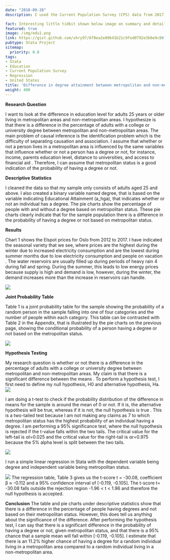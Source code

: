 ```yaml
---
date: "2018-09-28"
description: I used the Current Population Survey (CPS) data from 2017 to look at the difference in education level for adults 25 years or older living in metropolitan areas and non-metropolitan areas. 

fact: Interesting little tidbit shown below image on summary and detail page
featured: true
image: /img/edu1.png
link: https://gist.github.com/shry97/6f0ea2e80b41b21c9fed0792e3b6e9c8#file-homework-1-ss154-sherington-anton-amarapala
pubtype: Stata Project
sitemap:
  priority: 0.8
tags:
- Stata
- Education
- Current Population Survey
- Regression
- United States
title: 'Difference in degree attainment between metropolitan and non-metropolitan areas'
weight: 400
---
```


**Research Question**

I want to look at the difference in education level for adults 25 years or
older living in metropolitan areas and non-metropolitan areas. I hypothesize is that there is a
difference in the percentage of adults with a college or university degree between metropolitan
and non-metropolitan areas. The main problem of causal inference is the identification problem which is the difficulty of separating causation and association. I assume that whether or not a
person lives in a metropolitan area is influenced by the same variables that influence whether or
not a person has a degree or not, for instance, income, parents education level, distance to
universities, and access to financial aid . Therefore, I can assume that metropolitan status is a
good indication of the probability of having a degree or not.


**Descriptive Statistics**

I cleaned the data so that my sample only consists of adults aged 25 and above. I also created a
binary variable named degree, that is based on the variable indicating Educational Attainment
(a_hga), that indicates whether or not an individual has a degree. The pie charts show the
percentage of people with and without a degree based on metropolitan status. These pie charts
clearly indicate that for the sample population there is a difference in the probability of having a
degree or not based on metropolitan status.


**Results**

Chart 1 shows the Elspot prices for Oslo from 2012 to 2017. I have indicated the seasonal variety
that we see, where prices are the highest during the winter due to increased electricity
consumption and are the lowest during summer months due to low electricity consumption and
people on vacation . The water reservoirs are usually filled up during periods of heavy rain 4
during fall and spring. During the summer, this leads to low energy prices because supply is high
and demand is low, however, during the winter, the demand increases more than the increase in
reservoirs can handle. 

![](/img/edu2.png)

**Joint Probability Table**

Table 1 is a joint probability table for the sample showing the probability of a random person in
the sample falling into one of four categories and the number of people within each category.
This table can be contrasted with Table 2 in the Appendix, that is illustrated by the pie charts on
the previous page, showing the conditional probability of a person having a degree or not based
on the metropolitan status.

![](/img/edu3.png)


**Hypothesis Testing**

My research question is whether or not there is a difference in the percentage of adults with a
college or university degree between metropolitan and non-metropolitan areas. My claim is that
there is a significant difference between the means . To perform a hypothesis test, I first need to 
define my null hypothesis, H0 and alternative hypothesis, Ha.
![](/img/edu4.png)

I am doing a t-test to check if the probability distribution of the difference in means for the
sample is around the mean of 0 or not. If it is, the alternative hypothesis will be true, whereas if it is not, the null hypothesis is true . This is a two-tailed test because I am not making any claims as 7 to which metropolitan status has the highest probability of an individual having a degree. I am performing a 95% significance test, where the null hypothesis is rejected if the t-value falls within the two tails. The critical value for the left-tail is αl=0.025 and the critical value for the right-tail is αr=0.975 because the 5% alpha level is split between the two tails.

![](/img/edu5.png)

I run a simple linear regression in Stata with the dependent variable being degree and
independent variable being metropolitan status.

![](/img/edu6.png)
The regression table, Table 3 gives us the t-score t = -30.08, coefficient β ≈ -0.112 and a 95%
confidence interval of [-0.119, -0.105]. The t-score t= -30.08 falls outside the rejection region
-1.96 < t < 1.96 and therefore the null hypothesis is accepted.

**Conclusion**
The table and pie charts under descriptive statistics show that there is a difference in the
percentage of people having degrees and not based on their metropolitan status. However, this
does tell us anything about the significance of the difference. After performing the hypothesis
test, I can say that there is a significant difference in the probability of having a degree or not,
given metropolitan status, and that there is a 95% chance that a sample mean will fall within
[-0.119, -0.105]. I estimate that there is an 11.2% higher chance of having a degree for a random
individual living in a metropolitan area compared to a random individual living in a
non-metropolitan area.







